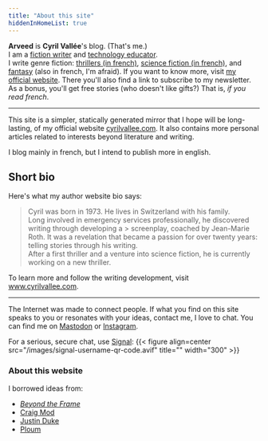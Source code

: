 ```yaml
---
title: "About this site"
hiddenInHomeList: true
---
```

**Arveed** is **Cyril Vallée**'s blog. (That's me.)  
I am a <a href="https://www.cyrilvallee.com">fiction writer</a> and <a href="https://www.h-fr.ch/nos-formations/centre-de-formation-des-soins">technology educator</a>.<br> I write genre fiction: <a href="https://www.cyrilvallee.com/totem-un-thriller/">thrillers (in french)</a>, <a href="https://www.cyrilvallee.com/le-reflet-des-etoiles/">science fiction (in french)</a>, and <a href="https://www.cyrilvallee.com/timeskippers/">fantasy</a> (also in french, I'm afraid). If you want to know more, visit <a href="https://www.cyrilvallee.com/">my official website</a>. There you'll also find a link to subscribe to my newsletter. As a bonus, you'll get free stories (who doesn't like gifts?) That is, _if you read french_.

<hr class="min">

This site is a simpler, statically generated mirror that I hope will be long-lasting, of my official website [cyrilvallee.com](https://www.cyrilvallee.com/). It also contains more personal articles related to interests beyond literature and writing.

I blog mainly in french, but I intend to publish more in english.

## Short bio

Here's what my author website bio says:  

> Cyril was born in 1973. He lives in Switzerland with his family.  
> Long involved in emergency services professionally, he discovered writing through developing a > screenplay, coached by Jean-Marie Roth. It was a revelation that became a passion for over twenty years: telling stories through his writing.  
> After a first thriller and a venture into science fiction, he is currently working on a new thriller.  

To learn more and follow the writing development, visit www.cyrilvallee.com.

<hr>

The Internet was made to connect people. If what you find on this site speaks to you or resonates with your ideas, contact me, I love to chat. You can find me on [Mastodon](https://tooting.ch/@arveed) or [Instagram](https://www.instagram.com/_cyrilvallee_).

For a serious, secure chat, use [Signal](https://signal.me/#eu/l9JYbM60CWBpMc6EDhXhuRB6Up-0EVePILyEipBYcEnBRwLD8zxGqqn9-aCd2kBC):
{{< figure align=center src="/images/signal-username-qr-code.avif" title="" width="300" >}}

### About this website
I borrowed ideas from:

- [_Beyond the Frame_](https://schmud.de/)
- [Craig Mod](https://craigmod.com)
- [Justin Duke](https://arcana.computer)
- [Ploum](https://ploum.net)

